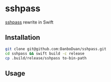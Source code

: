 # sshpass

[sshpass](https://github.com/kevinburke/sshpass) rewrite in Swift

## Installation

```bash
git clone git@github.com:DanboDuan/sshpass.git
cd sshpass && swift build -c release
cp .build/release/sshpass to-bin-path
```

## Usage

```
```